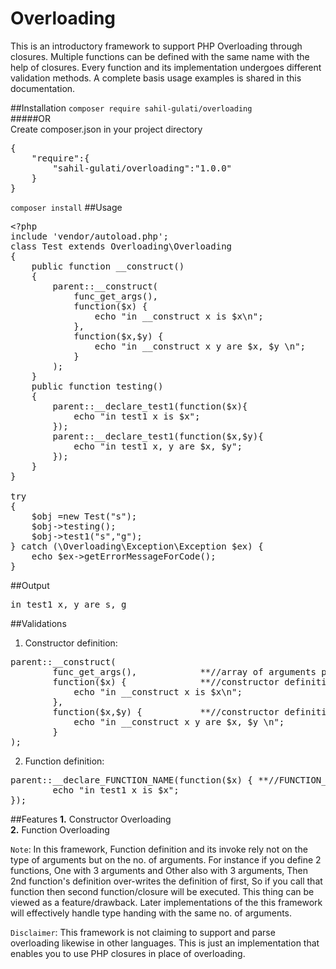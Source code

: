 # Overloading
This is an introductory framework to support PHP Overloading through closures. Multiple functions can be defined with the same name with the help of closures. Every function and its implementation undergoes different validation methods. A complete basis usage examples is shared in this documentation.

##Installation
`composer require sahil-gulati/overloading`<br/>
#####OR<br/>
Create composer.json in your project directory
<pre>
{
    "require":{
        "sahil-gulati/overloading":"1.0.0"
    }
}
</pre>
`composer install`
##Usage
<pre>
&lt;?php
include 'vendor/autoload.php';
class Test extends Overloading\Overloading
{
    public function __construct()
    {
        parent::__construct(
            func_get_args(),
            function($x) {
                echo "in __construct x is $x\n";
            },
            function($x,$y) {
                echo "in __construct x y are $x, $y \n";
            }
        );
    }
    public function testing()
    {
        parent::__declare_test1(function($x){
            echo "in test1 x is $x";
        });
        parent::__declare_test1(function($x,$y){
            echo "in test1 x, y are $x, $y";
        });		
    }
}

try
{
    $obj =new Test("s");
    $obj->testing();
    $obj->test1("s","g");
} catch (\Overloading\Exception\Exception $ex) {
    echo $ex->getErrorMessageForCode();
}
</pre>

##Output
<pre>
in test1 x, y are s, g
</pre>

##Validations
1. Constructor definition:
<pre>
parent::__construct(
        func_get_args(),            **//array of arguments passed in constructor**
        function($x) {              **//constructor definition 1.**
            echo "in __construct x is $x\n";
        },
        function($x,$y) {           **//constructor definition 2.**
            echo "in __construct x y are $x, $y \n";
        }
);
</pre>
2. Function definition:
<pre>
parent::__declare_FUNCTION_NAME(function($x) { **//FUNCTION_NAME is name of function to define**
        echo "in test1 x is $x";
});
</pre>

##Features
**1.** Constructor Overloading<br/>
**2.** Function Overloading


`Note`: In this framework, Function definition and its invoke rely not on the type of arguments but on the no. of arguments. For instance if you define 2 functions, One with 3 arguments and Other also with 3 arguments, Then 2nd function's definition over-writes the definition of first, So if you call that function then second function/closure will be executed. This thing can be viewed as a feature/drawback. Later implementations of the this framework will effectively handle type handing with the same no. of arguments.

`Disclaimer`: This framework is not claiming to support and parse overloading likewise in other languages. This is just an implementation that enables you to use PHP closures in place of overloading.
